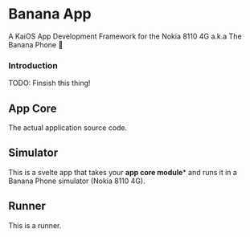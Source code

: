 # Banana App

A KaiOS App Development Framework for the Nokia 8110 4G a.k.a The Banana Phone 🍌



### Introduction

TODO: Finsish this thing!

## App Core

The actual application source code.

## Simulator

This is a svelte app that takes your **app core module*** and runs it in a  Banana Phone simulator (Nokia 8110 4G).



## Runner

This is a runner.

